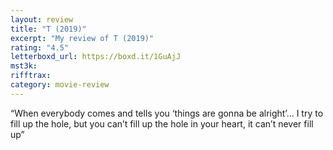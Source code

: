 ```yaml
---
layout: review
title: "T (2019)"
excerpt: "My review of T (2019)"
rating: "4.5"
letterboxd_url: https://boxd.it/1GuAjJ
mst3k:
rifftrax:
category: movie-review
---
```


“When everybody comes and tells you ‘things are gonna be alright’... I try to fill up the hole, but you can’t fill up the hole in your heart, it can’t never fill up”
